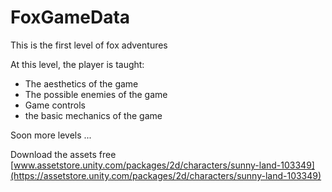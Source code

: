 # FoxGameData

This is the first level of fox adventures

At this level, the player is taught:
- The aesthetics of the game
- The possible enemies of the game
- Game controls
- the basic mechanics of the game

Soon more levels ...

Download the assets free [www.assetstore.unity.com/packages/2d/characters/sunny-land-103349](https://assetstore.unity.com/packages/2d/characters/sunny-land-103349)
